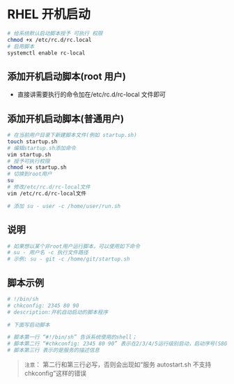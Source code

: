 # RHEL 开机启动

```bash
# 给系统默认启动脚本授予 可执行 权限
chmod +x /etc/rc.d/rc.local
# 启用脚本
systemctl enable rc-local
```

## 添加开机启动脚本(root 用户)

- 直接讲需要执行的命令加在/etc/rc.d/rc-local 文件即可

## 添加开机启动脚本(普通用户)

```bash
# 在当前用户目录下新建脚本文件(例如 startup.sh)
touch startup.sh
# 编辑startup.sh添加命令
vim startup.sh
# 授予可执行权限
chmod +x startup.sh
# 切换到root用户
su
# 修改/etc/rc.d/rc-local文件
vim /etc/rc.d/rc-local文件

# 添加 su - user -c /home/user/run.sh
```

## 说明

```bash
# 如果想以某个非root用户运行脚本，可以使用如下命令
# su - 用户名 -c 执行文件路径
# 示例: su - git -c /home/git/startup.sh
```

## 脚本示例

```bash
# !/bin/sh
# chkconfig: 2345 80 90
# description:开机自动启动的脚本程序

# 下面写启动脚本

# 脚本第一行 “#!/bin/sh” 告诉系统使用的shell；
# 脚本第二行 “#chkconfig: 2345 80 90” 表示在2/3/4/5运行级别启动，启动序号(S80)，关闭序号(K90)；
# 脚本第三行 表示的是服务的描述信息
```

> `注意`： 第二行和第三行必写，否则会出现如“服务 autostart.sh 不支持 chkconfig”这样的错误
